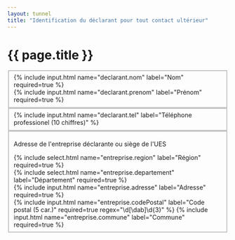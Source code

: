 ```yaml
---
layout: tunnel
title: "Identification du déclarant pour tout contact ultérieur"
---
```

<h1>{{ page.title }}</h1>

<fieldset>
  <!-- fieldset display flex can't work in Chromium -->
  <div class=row>
    <div>{% include input.html name="declarant.nom" label="Nom" required=true %}</div>
    <div>{% include input.html name="declarant.prenom" label="Prénom" required=true %}</div>
  </div>
</fieldset>

<fieldset>
  {% include input.html name="declarant.tel" label="Téléphone professionel (10 chiffres)" %}
</fieldset>

<fieldset>
  <p>Adresse de l'entreprise déclarante ou siège de l'UES</p>
  <div class=row id="departement-selector">
    <div>{% include select.html name="entreprise.region" label="Région" required=true %}</div>
    <div>{% include select.html name="entreprise.departement" label="Département" required=true %}</div>
  </div>

  <div class=row>
    {% include input.html name="entreprise.adresse" label="Adresse" required=true %}
  </div>

  <div class=row>
    {% include input.html name="entreprise.codePostal" label="Code postal (5 car.)" required=true regex="\d[\dab]\d{3}" %}
    {% include input.html name="entreprise.commune" label="Commune" required=true %}
  </div>
</fieldset>

<script>
  const regionSelect = selectField('entreprise.region')
  regionSelect.addEventListener('change', loadDepartments)
  const departmentSelect = selectField('entreprise.departement')

  document.onready = async () => {
    if(!window.app.regions) {
      const response = await fetch('/datasets/regions.json')
      window.app.regions = await response.json()
    }
    dataLoaded()
  }

  function dataLoaded() {
    const regionsData = Object.keys(window.app.regions).map(region => ({label: region, value: region}))
    buildSelectOptions(regionSelect, regionsData, window.data['entreprise.region'])

    if(window.data['entreprise.region']) loadDepartments()
  }

  function loadDepartments() {
    const region = regionSelect.value
    const departments = window.app.regions[region].map(r => ({ label: r, value: r }))
    buildSelectOptions(departmentSelect, departments, window.data['entreprise.departement'])
  }

</script>
